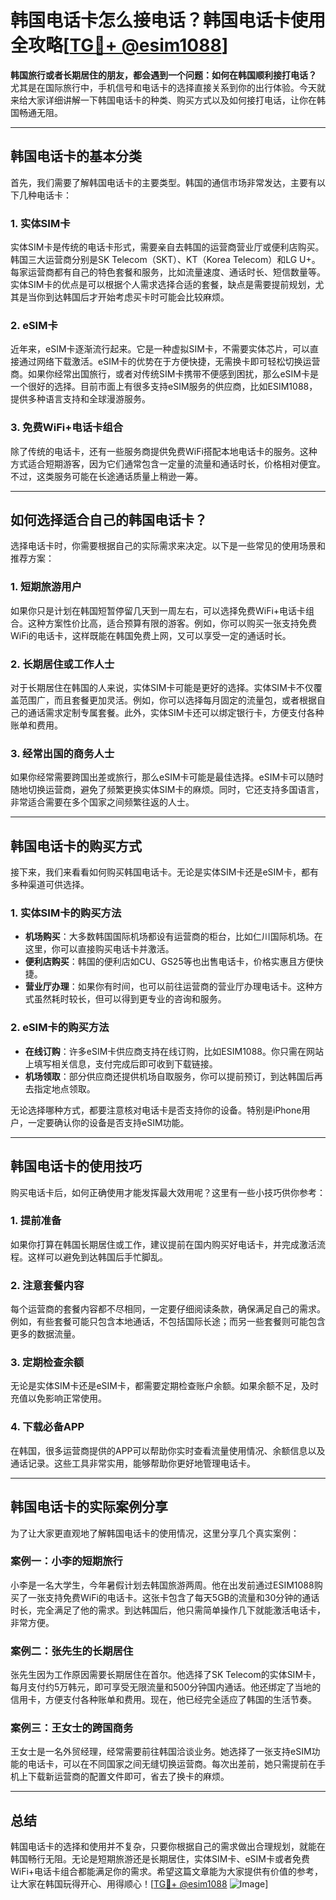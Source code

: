# 韩国电话卡怎么接电话？韩国电话卡使用全攻略[[TG💪+ @esim1088](https://t.me/s/esim1088)]

**韩国旅行或者长期居住的朋友，都会遇到一个问题：如何在韩国顺利接打电话？**  
尤其是在国际旅行中，手机信号和电话卡的选择直接关系到你的出行体验。今天就来给大家详细讲解一下韩国电话卡的种类、购买方式以及如何接打电话，让你在韩国畅通无阻。

---

## **韩国电话卡的基本分类**

首先，我们需要了解韩国电话卡的主要类型。韩国的通信市场非常发达，主要有以下几种电话卡：

### 1. 实体SIM卡
实体SIM卡是传统的电话卡形式，需要亲自去韩国的运营商营业厅或便利店购买。韩国三大运营商分别是SK Telecom（SKT）、KT（Korea Telecom）和LG U+。每家运营商都有自己的特色套餐和服务，比如流量速度、通话时长、短信数量等。实体SIM卡的优点是可以根据个人需求选择合适的套餐，缺点是需要提前规划，尤其是当你到达韩国后才开始考虑买卡时可能会比较麻烦。

### 2. eSIM卡
近年来，eSIM卡逐渐流行起来。它是一种虚拟SIM卡，不需要实体芯片，可以直接通过网络下载激活。eSIM卡的优势在于方便快捷，无需换卡即可轻松切换运营商。如果你经常出国旅行，或者对传统SIM卡携带不便感到困扰，那么eSIM卡是一个很好的选择。目前市面上有很多支持eSIM服务的供应商，比如ESIM1088，提供多种语言支持和全球漫游服务。

### 3. 免费WiFi+电话卡组合
除了传统的电话卡，还有一些服务商提供免费WiFi搭配本地电话卡的服务。这种方式适合短期游客，因为它们通常包含一定量的流量和通话时长，价格相对便宜。不过，这类服务可能在长途通话质量上稍逊一筹。

---

## **如何选择适合自己的韩国电话卡？**

选择电话卡时，你需要根据自己的实际需求来决定。以下是一些常见的使用场景和推荐方案：

### 1. 短期旅游用户
如果你只是计划在韩国短暂停留几天到一周左右，可以选择免费WiFi+电话卡组合。这种方案性价比高，适合预算有限的游客。例如，你可以购买一张支持免费WiFi的电话卡，这样既能在韩国免费上网，又可以享受一定的通话时长。

### 2. 长期居住或工作人士
对于长期居住在韩国的人来说，实体SIM卡可能是更好的选择。实体SIM卡不仅覆盖范围广，而且套餐更加灵活。例如，你可以选择每月固定的流量包，或者根据自己的通话需求定制专属套餐。此外，实体SIM卡还可以绑定银行卡，方便支付各种账单和费用。

### 3. 经常出国的商务人士
如果你经常需要跨国出差或旅行，那么eSIM卡可能是最佳选择。eSIM卡可以随时随地切换运营商，避免了频繁更换实体SIM卡的麻烦。同时，它还支持多国语言，非常适合需要在多个国家之间频繁往返的人士。

---

## **韩国电话卡的购买方式**

接下来，我们来看看如何购买韩国电话卡。无论是实体SIM卡还是eSIM卡，都有多种渠道可供选择。

### 1. 实体SIM卡的购买方法
- **机场购买**：大多数韩国国际机场都设有运营商的柜台，比如仁川国际机场。在这里，你可以直接购买电话卡并激活。
- **便利店购买**：韩国的便利店如CU、GS25等也出售电话卡，价格实惠且方便快捷。
- **营业厅办理**：如果你有时间，也可以前往运营商的营业厅办理电话卡。这种方式虽然耗时较长，但可以得到更专业的咨询和服务。

### 2. eSIM卡的购买方法
- **在线订购**：许多eSIM卡供应商支持在线订购，比如ESIM1088。你只需在网站上填写相关信息，支付完成后即可收到下载链接。
- **机场领取**：部分供应商还提供机场自取服务，你可以提前预订，到达韩国后再去指定地点领取。

无论选择哪种方式，都要注意核对电话卡是否支持你的设备。特别是iPhone用户，一定要确认你的设备是否支持eSIM功能。

---

## **韩国电话卡的使用技巧**

购买电话卡后，如何正确使用才能发挥最大效用呢？这里有一些小技巧供你参考：

### 1. 提前准备
如果你打算在韩国长期居住或工作，建议提前在国内购买好电话卡，并完成激活流程。这样可以避免到达韩国后手忙脚乱。

### 2. 注意套餐内容
每个运营商的套餐内容都不尽相同，一定要仔细阅读条款，确保满足自己的需求。例如，有些套餐可能只包含本地通话，不包括国际长途；而另一些套餐则可能包含更多的数据流量。

### 3. 定期检查余额
无论是实体SIM卡还是eSIM卡，都需要定期检查账户余额。如果余额不足，及时充值以免影响正常使用。

### 4. 下载必备APP
在韩国，很多运营商提供的APP可以帮助你实时查看流量使用情况、余额信息以及通话记录。这些工具非常实用，能够帮助你更好地管理电话卡。

---

## **韩国电话卡的实际案例分享**

为了让大家更直观地了解韩国电话卡的使用情况，这里分享几个真实案例：

### 案例一：小李的短期旅行
小李是一名大学生，今年暑假计划去韩国旅游两周。他在出发前通过ESIM1088购买了一张支持免费WiFi的电话卡。这张卡包含了每天5GB的流量和30分钟的通话时长，完全满足了他的需求。到达韩国后，他只需简单操作几下就能激活电话卡，非常方便。

### 案例二：张先生的长期居住
张先生因为工作原因需要长期居住在首尔。他选择了SK Telecom的实体SIM卡，每月支付约5万韩元，即可享受无限流量和500分钟国内通话。他还绑定了当地的信用卡，方便支付各种账单和费用。现在，他已经完全适应了韩国的生活节奏。

### 案例三：王女士的跨国商务
王女士是一名外贸经理，经常需要前往韩国洽谈业务。她选择了一张支持eSIM功能的电话卡，可以在不同国家之间无缝切换运营商。每次出差前，她只需提前在手机上下载新运营商的配置文件即可，省去了换卡的麻烦。

---

## **总结**

韩国电话卡的选择和使用并不复杂，只要你根据自己的需求做出合理规划，就能在韩国畅行无阻。无论是短期旅游还是长期居住，实体SIM卡、eSIM卡或者免费WiFi+电话卡组合都能满足你的需求。希望这篇文章能为大家提供有价值的参考，让大家在韩国玩得开心、用得顺心！[[TG💪+ @esim1088](https://t.me/s/esim1088) ![Image](https://i.postimg.cc/4NQfJmqS/Snipaste-2025-05-13-00-14-12.png)]